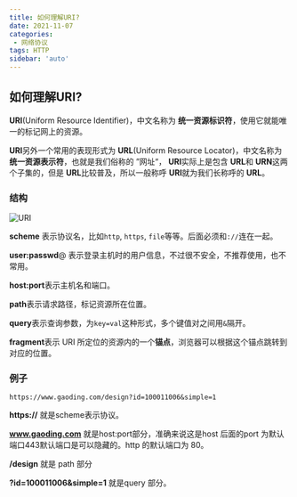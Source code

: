 ```yaml
---
title: 如何理解URI?
date: 2021-11-07
categories: 
 - 网络协议
tags: HTTP
sidebar: 'auto'
---
```


## 如何理解URI?

**URI**(Uniform Resource Identifier)，中文名称为 **统一资源标识符**，使用它就能唯一的标记网上的资源。

**URI**另外一个常用的表现形式为 **URL**(Uniform Resource Locator)，中文名称为 **统一资源表示符**，也就是我们俗称的 ”网址“，  **URI**实际上是包含 **URL**和 **URN**这两个子集的，但是 **URL**比较普及，所以一般称呼 **URI**就为我们长称呼的 **URL**。

### 结构

<img :src="$withBase('/img/uri.png')"  alt="URI" />


**scheme** 表示协议名，比如`http`, `https`, `file`等等。后面必须和`://`连在一起。

**user:passwd**@ 表示登录主机时的用户信息，不过很不安全，不推荐使用，也不常用。

**host:port**表示主机名和端口。

**path**表示请求路径，标记资源所在位置。

**query**表示查询参数，为`key=val`这种形式，多个键值对之间用`&`隔开。

**fragment**表示 URI 所定位的资源内的一个**锚点**，浏览器可以根据这个锚点跳转到对应的位置。

### 例子

```shell
https://www.gaoding.com/design?id=100011006&simple=1
```

**https://** 就是scheme表示协议。

**www.gaoding.com** 就是host:port部分，准确来说这是host 后面的port 为默认端口443默认端口是可以隐藏的。http 的默认端口为 80。

**/design** 就是 path 部分

**?id=100011006&simple=1** 就是query 部分。